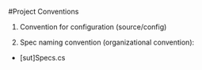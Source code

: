 ﻿#Project Conventions


1. Convention for configuration (source/config)

2. Spec naming convention (organizational convention):
  * [sut]Specs.cs

